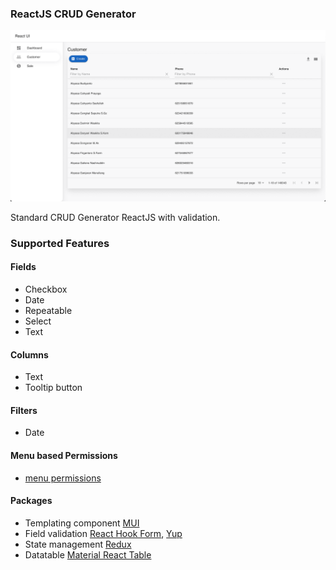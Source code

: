 ### ReactJS CRUD Generator

![image info](./images/ss.png)

Standard CRUD Generator ReactJS with validation.

### Supported Features

#### Fields

- Checkbox
- Date
- Repeatable
- Select
- Text

#### Columns

- Text
- Tooltip button

#### Filters

- Date

#### Menu based Permissions

- [menu permissions](/constants/menu.js)

#### Packages

- Templating component [MUI](https://mui.com/)
- Field validation [React Hook Form](https://react-hook-form.com/), [Yup](https://github.com/jquense/yup)
- State management [Redux](https://redux.js.org/)
- Datatable [Material React Table](https://www.material-react-table.com/)
